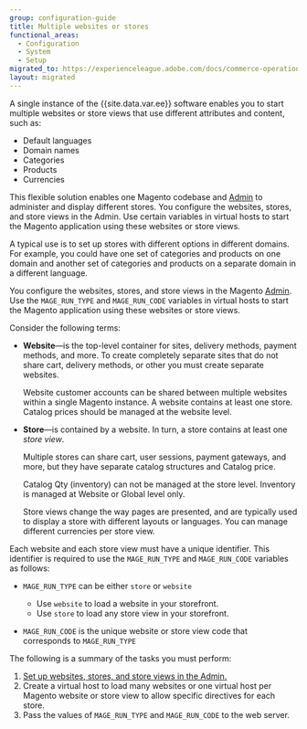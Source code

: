 ```yaml
---
group: configuration-guide
title: Multiple websites or stores
functional_areas:
  - Configuration
  - System
  - Setup
migrated_to: https://experienceleague.adobe.com/docs/commerce-operations/configuration-guide/multi-sites/ms-overview.html
layout: migrated
---
```


A single instance of the {{site.data.var.ee}} software enables you to start multiple websites or store views that use different attributes and content, such as:

-  Default languages
-  Domain names
-  Categories
-  Products
-  Currencies

This flexible solution enables one Magento codebase and [Admin](https://glossary.magento.com/magento-admin) to administer and display different stores. You configure the websites, stores, and store views in the Admin. Use certain variables in virtual hosts to start the Magento application using these websites or store views.

A typical use is to set up stores with different options in different domains. For example, you could have one set of categories and products on one domain and another set of categories and products on a separate domain in a different language.

You configure the websites, stores, and store views in the Magento [Admin](https://glossary.magento.com/admin). Use the `MAGE_RUN_TYPE` and `MAGE_RUN_CODE` variables in virtual hosts to start the Magento application using these websites or store views.

Consider the following terms:

-  **Website**—is the top-level container for sites, delivery methods, payment methods, and more. To create completely separate sites that do not share cart, delivery methods, or other you must create separate websites.

   Website customer accounts can be shared between multiple websites within a single Magento instance. A website contains at least one store. Catalog prices should be managed at the website level.

-  **Store**—is contained by a website. In turn, a store contains at least one *store view*.

   Multiple stores can share cart, user sessions, payment gateways, and more, but they have separate catalog structures and Catalog price.

   Catalog Qty (inventory) can not be managed at the store level. Inventory is managed at Website or Global level only.

   Store views change the way pages are presented, and are typically used to display a store with different layouts or languages. You can manage different currencies per store view.

Each website and each store view must have a unique identifier. This identifier is required to use the `MAGE_RUN_TYPE` and `MAGE_RUN_CODE` variables as follows:

-  `MAGE_RUN_TYPE` can be either `store` or `website`

   -  Use `website` to load a website in your storefront.
   -  Use `store` to load any store view in your storefront.

-  `MAGE_RUN_CODE` is the unique website or store view code that corresponds to `MAGE_RUN_TYPE`

The following is a summary of the tasks you must perform:

1. [Set up websites, stores, and store views in the Admin.]({{page.baseurl}}/config-guide/multi-site/ms_websites.html)
1. Create a virtual host to load many websites or one virtual host per Magento website or store view to allow specific directives for each store.
1. Pass the values of `MAGE_RUN_TYPE` and `MAGE_RUN_CODE` to the web server.
